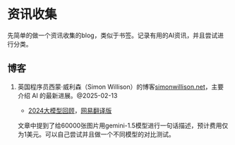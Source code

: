 # 资讯收集
先简单的做一个资讯收集的blog，类似于书签。记录有用的AI资讯，并且尝试进行分类。

## 博客
1. 英国程序员西蒙·威利森（Simon Willison）的博客[simonwillison.net](https://simonwillison.net/)，主要介绍 AI 的最新进展。@2025-02-13
    - [2024大模型回顾](https://simonwillison.net/2024/Dec/31/llms-in-2024/)，[网易翻译版](https://www.163.com/dy/article/JKTHVG4C0511AQHO.html)
    
    文章中提到了给60000张图片用gemini-1.5模型进行一句话描述，预计费用仅为1美元。可以自己尝试并且做一个不同模型的对比测试。

